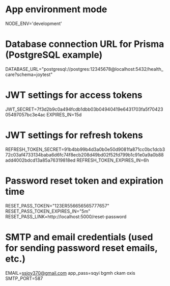 # App environment mode
NODE_ENV='development'

# Database connection URL for Prisma (PostgreSQL example)
DATABASE_URL="postgresql://postgres:12345678@localhost:5432/health_care?schema=joytest"

# JWT settings for access tokens
JWT_SECRET=7f3d2b9c0a494fcdb1dbb03b04940419e6431703fa5f7042305497057bc3e4ac
EXPIRES_IN=15d

# JWT settings for refresh tokens
REFRESH_TOKEN_SECRET=91b4bb99b4d3a0b0e50d9081fa871cc0bc1dcb372c03af4733134baba6d6fc74f8ecb208d49bd02f52fd799b1c91e0a9a0b88add4002bdcd13a85a76319818ed
REFRESH_TOKEN_EXPIRES_IN=6h

# Password reset token and expiration time
RESET_PASS_TOKEN="123ER556656565777657"
RESET_PASS_TOKEN_EXPIRES_IN="5m"
RESET_PASS_LINK=http://localhost:5000/reset-password

# SMTP and email credentials (used for sending password reset emails, etc.)
EMAIL=ssjoy370@gmail.com
app_pass=sqyi bgmh ckam oxis
SMTP_PORT=587
